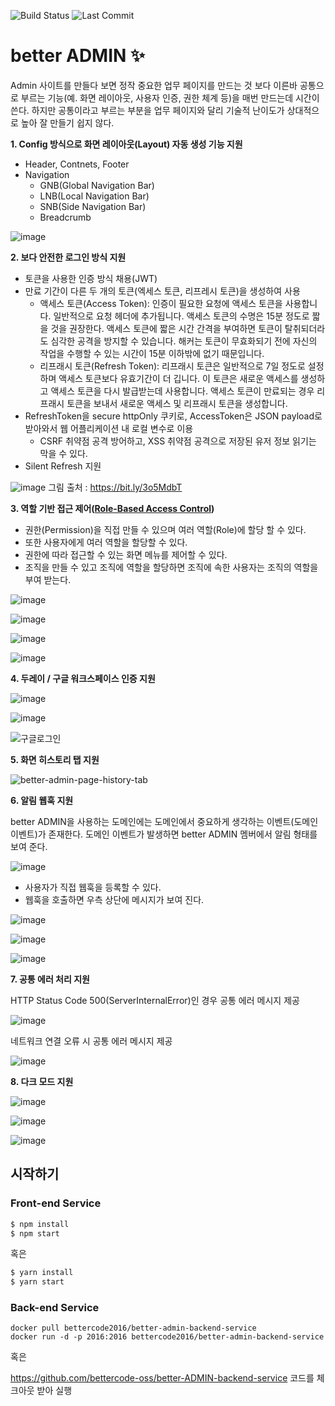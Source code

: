 ![Build Status](https://github.com/bettercode-oss/better-ADMIN/actions/workflows/build.yml/badge.svg)
![Last Commit](https://img.shields.io/github/last-commit/bettercode-oss/better-ADMIN)

# better ADMIN ✨

Admin 사이트를 만들다 보면 정작 중요한 업무 페이지를 만드는 것 보다
이른바 공통으로 부르는 기능(예. 화면 레이아웃, 사용자 인증, 권한 체계 등)을 매번 만드는데 시간이 쓴다.
하지만 공통이라고 부르는 부분을 업무 페이지와 달리 기술적 난이도가 상대적으로 높아 잘 만들기 쉽지 않다.

**1. Config 방식으로 화면 레이아웃(Layout) 자동 생성 기능 지원**
* Header, Contnets, Footer
* Navigation
  * GNB(Global Navigation Bar)
  * LNB(Local Navigation Bar)
  * SNB(Side Navigation Bar)
  * Breadcrumb

![image](https://user-images.githubusercontent.com/16472109/113784793-f9eb2280-9770-11eb-8d78-deea642fa855.png)

**2. 보다 안전한 로그인 방식 지원**
* 토큰을 사용한 인증 방식 채용(JWT)
* 만료 기간이 다른 두 개의 토큰(엑세스 토큰, 리프레시 토큰)을 생성하여 사용
  * 액세스 토큰(Access Token): 인증이 필요한 요청에 액세스 토큰을 사용합니다. 일반적으로 요청 헤더에 추가됩니다. 액세스 토큰의 수명은 15분 정도로 짧을 것을 권장한다. 액세스 토큰에 짧은 시간 간격을 부여하면 토큰이 탈취되더라도 심각한 공격을 방지할 수 있습니다. 해커는 토큰이 무효화되기 전에 자신의 작업을 수행할 수 있는 시간이 15분 이하밖에 없기 때문입니다.
  * 리프래시 토큰(Refresh Token): 리프래시 토큰은 일반적으로 7일 정도로 설정하며 액세스 토큰보다 유효기간이 더 깁니다. 이 토큰은 새로운 액세스를 생성하고 액세스 토큰을 다시 발급받는데 사용합니다. 액세스 토큰이 만료되는 경우 리프래시 토큰을 보내서 새로운 액세스 및 리프래시 토큰을 생성합니다.
* RefreshToken을 secure httpOnly 쿠키로, AccessToken은 JSON payload로 받아와서 웹 어플리케이션 내 로컬 변수로 이용
  * CSRF 취약점 공격 방어하고, XSS 취약점 공격으로 저장된 유저 정보 읽기는 막을 수 있다.
* Silent Refresh 지원

![image](https://user-images.githubusercontent.com/16472109/117815252-3d6d0b00-b2a0-11eb-991a-729f5fda8895.png)
그림 출처 : https://bit.ly/3o5MdbT

**3. 역할 기반 접근 제어([Role-Based Access Control](https://en.wikipedia.org/wiki/Role-based_access_control))**
* 권한(Permission)을 직접 만들 수 있으며 여러 역할(Role)에 할당 할 수 있다.
* 또한 사용자에게 여러 역할을 할당할 수 있다.
* 권한에 따라 접근할 수 있는 화면 메뉴를 제어할 수 있다.
* 조직을 만들 수 있고 조직에 역할을 할당하면 조직에 속한 사용자는 조직의 역할을 부여 받는다.

![image](https://user-images.githubusercontent.com/16472109/117816086-195df980-b2a1-11eb-99e9-7fc976d78311.png)

![image](https://user-images.githubusercontent.com/16472109/117816115-20850780-b2a1-11eb-8061-155932db64a4.png)

![image](https://user-images.githubusercontent.com/16472109/117816128-25e25200-b2a1-11eb-8675-340eb493dcec.png)

![image](https://user-images.githubusercontent.com/16472109/126848318-7774f1f6-7dc0-41d3-9ab8-5033eb5d7a94.png)


**4. 두레이 / 구글 워크스페이스 인증 지원**

![image](https://user-images.githubusercontent.com/16472109/117816485-84a7cb80-b2a1-11eb-91e3-67815d3fe500.png)

![image](https://user-images.githubusercontent.com/16472109/117816154-2e3a8d00-b2a1-11eb-93f2-f4b7c971c7bf.png)

![구글로그인](https://user-images.githubusercontent.com/16472109/134839534-444b1a1d-d80d-4a31-89ea-5c90e932685f.gif)

**5. 화면 히스토리 탭 지원**

![better-admin-page-history-tab](https://user-images.githubusercontent.com/16472109/133744322-6bfb49aa-8783-4727-9586-ede03d1af7c0.gif)

**6. 알림 웹훅 지원**

better ADMIN을 사용하는 도메인에는 도메인에서 중요하게 생각하는 이벤트(도메인 이벤트)가 존재한다.
도메인 이벤트가 발생하면 better ADMIN 멤버에서 알림 형태를 보여 준다.

![image](https://user-images.githubusercontent.com/16472109/139815500-84c4376f-46e6-42b7-8ab1-a05dd7f732c3.png)


* 사용자가 직접 웹훅을 등록할 수 있다.
* 웹훅을 호출하면 우측 상단에 메시지가 보여 진다.

![image](https://user-images.githubusercontent.com/16472109/139815084-b46335a1-512b-4cd2-8b7a-bc700d9f1168.png)

![image](https://user-images.githubusercontent.com/16472109/139815132-313203fa-b39b-45af-a005-2d544163a1ab.png)

![image](https://user-images.githubusercontent.com/16472109/139815178-31526890-614d-42d8-aa53-2269b2ccf591.png)

**7. 공통 에러 처리 지원**

HTTP Status Code 500(ServerInternalError)인 경우 공통 에러 메시지 제공

![image](https://user-images.githubusercontent.com/16472109/119612436-d8d0b500-be36-11eb-8302-740c9fc84c5d.png)

네트워크 연결 오류 시 공통 에러 메시지 제공

![image](https://user-images.githubusercontent.com/16472109/119612414-d2423d80-be36-11eb-8811-21c64896da0c.png)

**8. 다크 모드 지원**

![image](https://user-images.githubusercontent.com/16472109/147715222-cd580b7e-8718-4eae-9930-99e6ab5a5f1e.png)

![image](https://user-images.githubusercontent.com/16472109/147715232-01096b0b-587b-437c-9669-fb99b96ca115.png)

![image](https://user-images.githubusercontent.com/16472109/147715249-9f2e92c8-b1c6-4d2d-b651-680d27ae3b6c.png)

## 시작하기

### Front-end Service
```bash
$ npm install
$ npm start
```

혹은

```bash
$ yarn install
$ yarn start
```

### Back-end Service
```
docker pull bettercode2016/better-admin-backend-service
docker run -d -p 2016:2016 bettercode2016/better-admin-backend-service
```

혹은

https://github.com/bettercode-oss/better-ADMIN-backend-service 코드를 체크아웃 받아 실행
